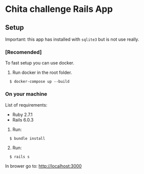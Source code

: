 # Chita challenge Rails App

## Setup

Important: this app has installed with `sqlite3` but is not use really.


### [Recomended]

To fast setup you can use docker.

1. Run docker in the root folder.
  ```
    $ docker-compose up --build

  ```

### On your machine

List of requirements: 
* Ruby 2.7.1
* Rails 6.0.3

1. Run: 
  ```
    $ bundle install
  ```
2. Run: 
  ```
    $ rails s
  ```
  
  
In brower go to: [http://localhost:3000](http://localhost:3000/)

